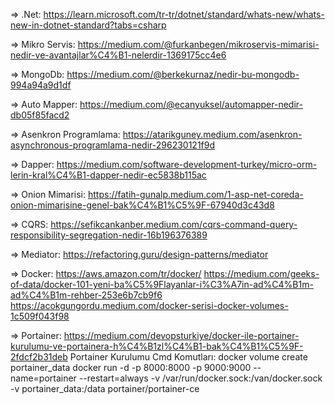 => .Net: 
https://learn.microsoft.com/tr-tr/dotnet/standard/whats-new/whats-new-in-dotnet-standard?tabs=csharp

=> Mikro Servis: 
https://medium.com/@furkanbegen/mikroservis-mimarisi-nedir-ve-avantajlar%C4%B1-nelerdir-1369175cc4e6

=> MongoDb: 
https://medium.com/@berkekurnaz/nedir-bu-mongodb-994a94a9d1df

=> Auto Mapper: 
https://medium.com/@ecanyuksel/automapper-nedir-db05f85facd2

=> Asenkron Programlama: 
https://atarikguney.medium.com/asenkron-asynchronous-programlama-nedir-296230121f9d

=> Dapper: 
https://medium.com/software-development-turkey/micro-orm-lerin-kral%C4%B1-dapper-nedir-ec5838b115ac

=> Onion Mimarisi: 
https://fatih-gunalp.medium.com/1-asp-net-coreda-onion-mimarisine-genel-bak%C4%B1%C5%9F-67940d3c43d8

=> CQRS: 
https://sefikcankanber.medium.com/cqrs-command-query-responsibility-segregation-nedir-16b196376389

=> Mediator: 
https://refactoring.guru/design-patterns/mediator

=> Docker: 
https://aws.amazon.com/tr/docker/
https://medium.com/geeks-of-data/docker-101-yeni-ba%C5%9Flayanlar-i%C3%A7in-ad%C4%B1m-ad%C4%B1m-rehber-253e6b7cb9f6
https://acokgungordu.medium.com/docker-serisi-docker-volumes-1c509f043f98

=> Portainer:
https://medium.com/devopsturkiye/docker-ile-portainer-kurulumu-ve-portainera-h%C4%B1zl%C4%B1-bak%C4%B1%C5%9F-2fdcf2b31deb
Portainer Kurulumu Cmd Komutları:
docker volume create portainer_data
docker run -d -p 8000:8000 -p 9000:9000 --name=portainer --restart=always -v /var/run/docker.sock:/van/docker.sock -v portainer_data:/data portainer/portainer-ce

